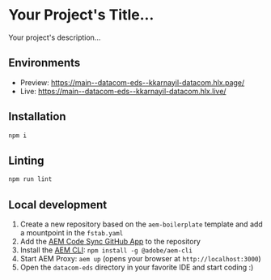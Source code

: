 # Your Project's Title...
Your project's description...

## Environments
- Preview: https://main--datacom-eds--kkarnayil-datacom.hlx.page/
- Live: https://main--datacom-eds--kkarnayil-datacom.hlx.live/

## Installation

```sh
npm i
```

## Linting

```sh
npm run lint
```

## Local development

1. Create a new repository based on the `aem-boilerplate` template and add a mountpoint in the `fstab.yaml`
1. Add the [AEM Code Sync GitHub App](https://github.com/apps/aem-code-sync) to the repository
1. Install the [AEM CLI](https://github.com/adobe/helix-cli): `npm install -g @adobe/aem-cli`
1. Start AEM Proxy: `aem up` (opens your browser at `http://localhost:3000`)
1. Open the `datacom-eds` directory in your favorite IDE and start coding :)
